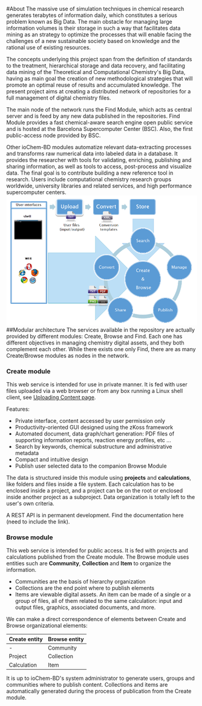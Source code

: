 #About
The massive use of simulation techniques in chemical research generates terabytes of information daily, which constitutes a serious problem known as Big Data. The main obstacle for managing large information volumes is their storage in such a way that facilitates data mining as an strategy to optimize the processes that will enable facing the challenges of a new sustainable society based on knowledge and the rational use of existing resources.

The concepts underlying this project span from the definition of standards to the treatment, hierarchical storage and data recovery, and facilitating data mining of the Theoretical and Computational Chemistry's Big Data, having as main goal the creation of new methodological strategies that will promote an optimal reuse of results and accumulated knowledge. The present project aims at creating a distributed network of repositories for a full management of digital chemistry files.

The main node of the network runs the Find Module, which acts as central server and is feed by any new data published in the repositories. Find Module provides a fast chemical-aware search engine open public service and is hosted at the Barcelona Supercomputer Center (BSC). Also, the first public-access node provided by BSC.

Other ioChem-BD modules automatize relevant data-extracting processes and transforms raw numerical data into labeled data in a database.  It provides the researcher with tools for validating, enriching, publishing and sharing information, as well as tools to access, post-process and visualize data. The final goal is to contribute building a new reference tool in research. Users include computational chemistry research groups worldwide, university libraries and related services, and high performance supercomputer centers. 
![none|frame|ioChem-BD function overview diagram](/images/IoChem-BD_diagram.png "wikilink") <span id="modular"></span>
##Modular architecture
The services available in the repository are actually provided by different modules: Create, Browse and Find. Each one has different objectives in managing chemistry digital assets, and they both complement each other. While there exists one only Find, there are as many Create/Browse modules as nodes in the network.
### Create module
This web service is intended for use in private manner. It is fed with user files uploaded via a web browser or from any box running a Linux shell client, see [Uploading Content page](/usage/uploading-content-to-create.md).

Features:
   * Private interface, content accessed by user permission only
   * Productivity-oriented GUI designed using the zKoss framework
   * Automated document, data graph/chart generation: PDF files of supporting information reports, reaction energy profiles, etc ...
   * Search by keywords, chemical substructure and administrative metadata
   * Compact and intuitive design
   * Publish user selected data to the companion Browse Module

The data is structured inside this module using **projects** and **calculations**, like folders and files inside a file system. Each calculation has to be enclosed inside a project, and a project can be on the root or enclosed inside another project as a subproject. Data organization is totally left to the user's own criteria.

A REST API is in permanent development. Find the documentation here (need to include the link).

### Browse module
This web service is intended for public access. It is fed with projects and calculations published from the Create module.
The Browse module uses entities such are **Community**, **Collection** and **Item** to organize the information.
   * Communities are the basis of hierarchy organization
   * Collections are the end point where to publish elements
   * Items are viewable digital assets. An item can be made of a single or a group of files, all of them related to the same calculation: input and output files, graphics, associated documents, and more.

We can make a direct correspondence of elements between Create and Browse organizational elements:

| Create entity | Browse entity |
|---------------|---------------|
| -             | Community     |
| Project       | Collection    |
| Calculation   | Item          |

It is up to ioChem-BD's system administrator to generate users, groups and communities where to publish content. Collections and items are automatically generated during the process of publication from the Create module.




